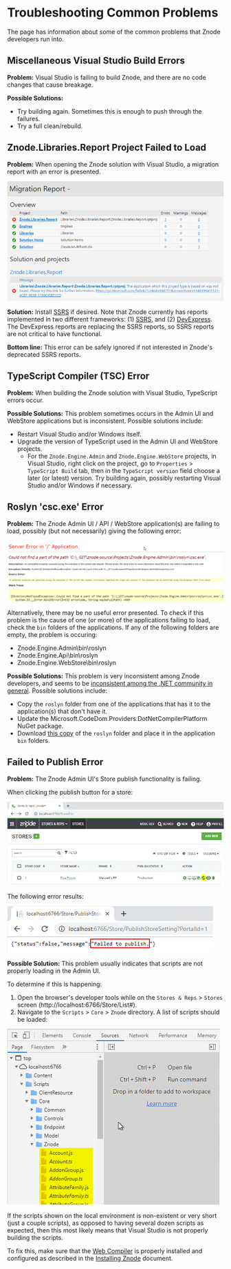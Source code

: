 # Troubleshooting Common Problems

The page has information about some of the common problems that Znode developers run into.

## Miscellaneous Visual Studio Build Errors

**Problem:** Visual Studio is failing to build Znode, and there are no code changes that cause breakage.

**Possible Solutions:**

* Try building again. Sometimes this is enough to push through the failures.
* Try a full clean/rebuild.

## Znode.Libraries.Report Project Failed to Load

**Problem:** When opening the Znode solution with Visual Studio, a migration report with an error is presented.

![migration report](_assets/migration-report.png)

**Solution:** Install [SSRS](https://docs.microsoft.com/en-us/sql/reporting-services/create-deploy-and-manage-mobile-and-paginated-reports?view=sql-server-2017) if desired. Note that Znode currently has reports implemented in two different frameworks: (1) [SSRS](https://docs.microsoft.com/en-us/sql/reporting-services/create-deploy-and-manage-mobile-and-paginated-reports?view=sql-server-2017), and (2) [DevExpress](https://www.devexpress.com/). The DevExpress reports are replacing the SSRS reports, so SSRS reports are not critical to have functional. 

**Bottom line:** This error can be safely ignored if not interested in Znode's deprecated SSRS reports.

## TypeScript Compiler (TSC) Error

**Problem:** When building the Znode solution with Visual Studio, TypeScript errors occur.

**Possible Solutions:** This problem sometimes occurs in the Admin UI and WebStore applications but is inconsistent. Possible solutions include:

* Restart Visual Studio and/or Windows itself.
* Upgrade the version of TypeScript used in the Admin UI and WebStore projects.
  * For the `Znode.Engine.Admin` and `Znode.Engine.WebStore` projects, in Visual Studio, right click on the project, go to `Properties` > `TypeScript Build` tab, then in the `TypeScript version` field choose a later (or latest) version. Try building again, possibly restarting Visual Studio and/or Windows if necessary.

## Roslyn 'csc.exe' Error

**Problem:** The Znode Admin UI / API / WebStore application(s) are failing to load, possibly (but not necessarily) giving the following error:

![roslyn csc.exe error](_assets/roslyn-csc-error.png)

Alternatively, there may be no useful error presented. To check if this problem is the cause of one (or more) of the applications failing to load, check the `bin` folders of the applications. If any of the following folders are empty, the problem is occuring:

* Znode.Engine.Admin\bin\roslyn
* Znode.Engine.Api\bin\roslyn
* Znode.Engine.WebStore\bin\roslyn

**Possible Solutions:** This problem is very inconsistent among Znode developers, and seems to be [inconsistent among the .NET community in general](https://stackoverflow.com/questions/32780315/could-not-find-a-part-of-the-path-bin-roslyn-csc-exe). Possible solutions include:

* Copy the `roslyn` folder from one of the applications that has it to the application(s) that don't have it.
* Update the Microsoft.CodeDom.Providers.DotNetCompilerPlatform NuGet package.
* Download [this copy](_assets/roslyn.zip) of the `roslyn` folder and place it in the application `bin` folders.

## Failed to Publish Error

**Problem:** The Znode Admin UI's Store publish functionality is failing.

When clicking the publish button for a store:

![admin ui store publish](_assets/store-publish.png)

The following error results:

![publish failed message](_assets/store-publish-failed.png)

**Possible Solution:** This problem usually indicates that scripts are not properly loading in the Admin UI.

To determine if this is happening:

1. Open the browser's developer tools while on the `Stores & Reps` > `Stores` screen (http://localhost:6766/Store/List#).
1. Navigate to the `Scripts` > `Core` > `Znode` directory. A list of scripts should be loaded:

![store publish expected scripts](_assets/store-publish-expected-scripts.png)

If the scripts shown on the local environment is non-existent or very short (just a couple scripts), as opposed to having several dozen scripts as expected, then this most likely means that Visual Studio is not properly building the scripts.

To fix this, make sure that the [Web Compiler](https://marketplace.visualstudio.com/items?itemName=MadsKristensen.WebCompiler) is properly installed and configured as described in the [Installing Znode](/docs/quickstart-guide/installing-znode/README.md) document.
